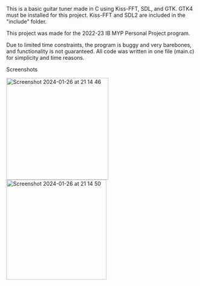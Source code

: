 This is a basic guitar tuner made in C using Kiss-FFT, SDL, and GTK. GTK4 must be installed for this project. Kiss-FFT and SDL2 are included in the "include" folder.

This project was made for the 2022-23 IB MYP Personal Project program. 

Due to limited time constraints, the program is buggy and very barebones, and functionality is not guaranteed.  All code was written in one file (main.c) for simplicity and time reasons.

Screenshots

<img width="270" alt="Screenshot 2024-01-26 at 21 14 46" src="https://github.com/bennetsong08/guitar-tuner/assets/54049800/9f297cbe-0d7c-438f-bba0-374ec01fe5a1">
<img width="265" alt="Screenshot 2024-01-26 at 21 14 50" src="https://github.com/bennetsong08/guitar-tuner/assets/54049800/f1e3b8b9-d83d-4265-a9a8-f710572a585d">

